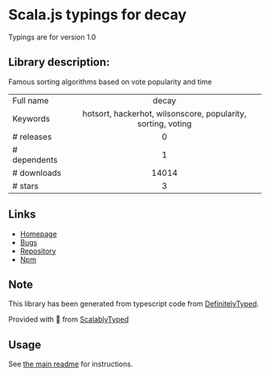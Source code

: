 
# Scala.js typings for decay

Typings are for version 1.0

## Library description:
Famous sorting algorithms based on vote popularity and time

|                    |                 |
| ------------------ | :-------------: |
| Full name          | decay |
| Keywords           | hotsort, hackerhot, wilsonscore, popularity, sorting, voting |
| # releases         | 0 |
| # dependents       | 1 |
| # downloads        | 14014 |
| # stars            | 3 |

## Links
- [Homepage](https://github.com/clux/decay#readme)
- [Bugs](https://github.com/clux/decay/issues)
- [Repository](https://github.com/clux/decay)
- [Npm](https://www.npmjs.com/package/decay)
    


## Note
This library has been generated from typescript code from [DefinitelyTyped](https://definitelytyped.org).

Provided with :purple_heart: from [ScalablyTyped](https://github.com/oyvindberg/ScalablyTyped)

## Usage
See [the main readme](../../readme.md) for instructions.


